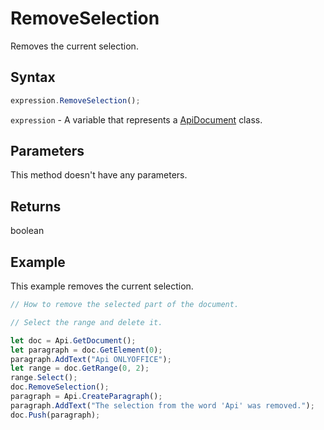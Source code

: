 # RemoveSelection

Removes the current selection.

## Syntax

```javascript
expression.RemoveSelection();
```

`expression` - A variable that represents a [ApiDocument](../ApiDocument.md) class.

## Parameters

This method doesn't have any parameters.

## Returns

boolean

## Example

This example removes the current selection.

```javascript editor-docx
// How to remove the selected part of the document.

// Select the range and delete it.

let doc = Api.GetDocument();
let paragraph = doc.GetElement(0);
paragraph.AddText("Api ONLYOFFICE");
let range = doc.GetRange(0, 2);
range.Select();
doc.RemoveSelection();
paragraph = Api.CreateParagraph();
paragraph.AddText("The selection from the word 'Api' was removed.");
doc.Push(paragraph);
```
